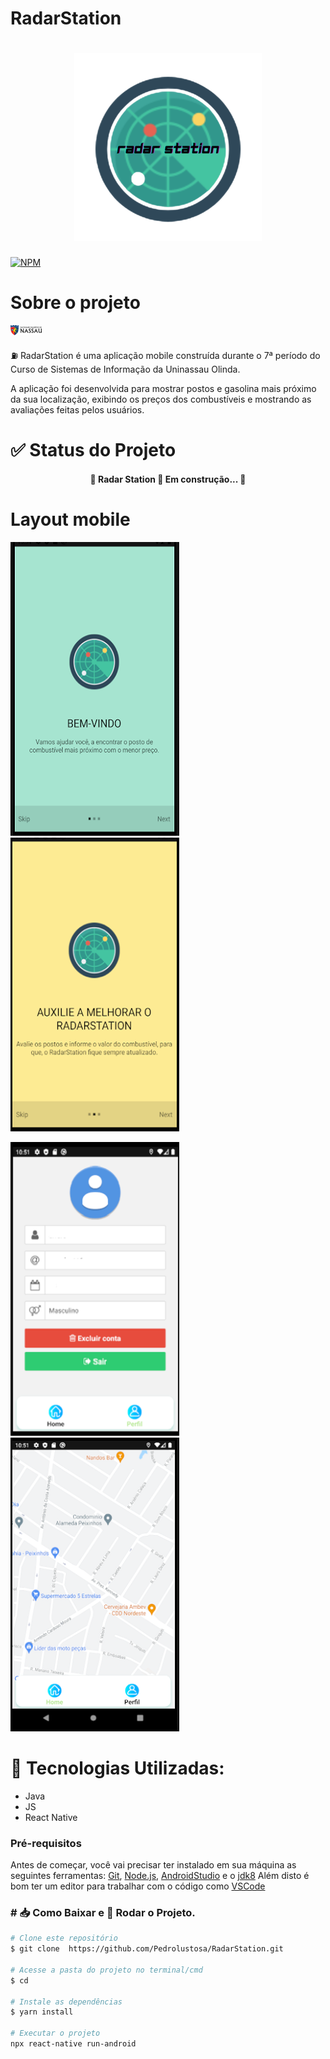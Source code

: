 # RadarStation 
<h1 align="center"> 
<img src=https://github.com/AlvaroLauriano/Radar_Station_Read-me/blob/main/assets/_Logotipo-.png >
</h1>


[![NPM](https://img.shields.io/npm/l/react)](https://github.com/AlvaroLauriano/Radar_Station_Read-me/blob/main/LICENSE) 

# Sobre o projeto
    
<img src=https://github.com/AlvaroLauriano/Radar_Station_Read-me/blob/main/assets/uninassau-logo%20(1).png>

⛽ RadarStation é uma aplicação mobile construída durante o 7ª período do Curso de Sistemas de Informação da Uninassau Olinda.

A aplicação foi desenvolvida para mostrar postos e gasolina mais próximo da sua localização, exibindo os preços dos combustíveis e mostrando as avaliações feitas pelos usuários.


# ✅ Status do Projeto
<h4 align="center"> 
	🚧  Radar Station 🚀 Em construção...  🚧
</h4>

# Layout mobile
![Mobile 1](https://github.com/AlvaroLauriano/Radar_Station_Read-me/blob/main/assets/tela%20bem%20vindo.png)![Mobile 2](https://github.com/AlvaroLauriano/Radar_Station_Read-me/blob/main/assets/tela%20bem%202.png) 

![Mobile 3](https://github.com/AlvaroLauriano/Radar_Station_Read-me/blob/main/assets/tela%20de%20cadastro.png)![Mobile 4](https://github.com/AlvaroLauriano/Radar_Station_Read-me/blob/main/assets/maps.png)








# 📱 Tecnologias Utilizadas:
- Java
- JS 
- React Native


### Pré-requisitos

Antes de começar, você vai precisar ter instalado em sua máquina as seguintes ferramentas:
[Git](https://git-scm.com), [Node.js](https://nodejs.org/en/), [AndroidStudio](https://developer.android.com/studio) e o  [jdk8](https://www.oracle.com/br/java/technologies/javase/javase-jdk8-downloads.html)
Além disto é bom ter um editor para trabalhar com o código como [VSCode](https://code.visualstudio.com/)



### # 📥 Como Baixar e 🎲 Rodar o Projeto.  

```bash
# Clone este repositório
$ git clone  https://github.com/Pedrolustosa/RadarStation.git

# Acesse a pasta do projeto no terminal/cmd
$ cd 

# Instale as dependências
$ yarn install

# Executar o projeto
npx react-native run-android







